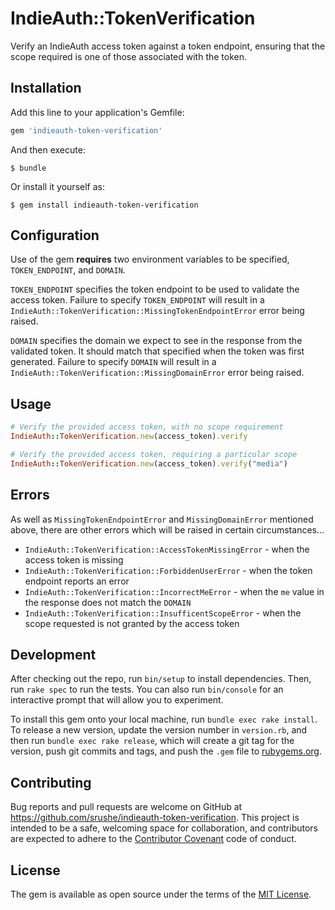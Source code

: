 # IndieAuth::TokenVerification

Verify an IndieAuth access token against a token endpoint, ensuring that the scope required is one of those associated with the token.

## Installation

Add this line to your application's Gemfile:

```ruby
gem 'indieauth-token-verification'
```

And then execute:

    $ bundle

Or install it yourself as:

    $ gem install indieauth-token-verification

## Configuration

Use of the gem **requires** two environment variables to be specified, `TOKEN_ENDPOINT`, and `DOMAIN`.

`TOKEN_ENDPOINT` specifies the token endpoint to be used to validate the access token. Failure to specify `TOKEN_ENDPOINT` will result in a `IndieAuth::TokenVerification::MissingTokenEndpointError` error being raised.

`DOMAIN` specifies the domain we expect to see in the response from the validated token. It should match that specified when the token was first generated. Failure to specify `DOMAIN` will result in a `IndieAuth::TokenVerification::MissingDomainError` error being raised.

## Usage

```ruby
# Verify the provided access token, with no scope requirement
IndieAuth::TokenVerification.new(access_token).verify

# Verify the provided access token, requiring a particular scope
IndieAuth::TokenVerification.new(access_token).verify("media")
```

## Errors

As well as `MissingTokenEndpointError` and `MissingDomainError` mentioned above, there are other errors which will be raised in certain circumstances...

* `IndieAuth::TokenVerification::AccessTokenMissingError` - when the access token is missing
* `IndieAuth::TokenVerification::ForbiddenUserError` - when the token endpoint reports an error
* `IndieAuth::TokenVerification::IncorrectMeError` - when the `me` value in the response does not match the `DOMAIN`
* `IndieAuth::TokenVerification::InsufficentScopeError` - when the scope requested is not granted by the access token

## Development

After checking out the repo, run `bin/setup` to install dependencies. Then, run `rake spec` to run the tests. You can also run `bin/console` for an interactive prompt that will allow you to experiment.

To install this gem onto your local machine, run `bundle exec rake install`. To release a new version, update the version number in `version.rb`, and then run `bundle exec rake release`, which will create a git tag for the version, push git commits and tags, and push the `.gem` file to [rubygems.org](https://rubygems.org).

## Contributing

Bug reports and pull requests are welcome on GitHub at https://github.com/srushe/indieauth-token-verification. This project is intended to be a safe, welcoming space for collaboration, and contributors are expected to adhere to the [Contributor Covenant](http://contributor-covenant.org) code of conduct.

## License

The gem is available as open source under the terms of the [MIT License](http://opensource.org/licenses/MIT).
